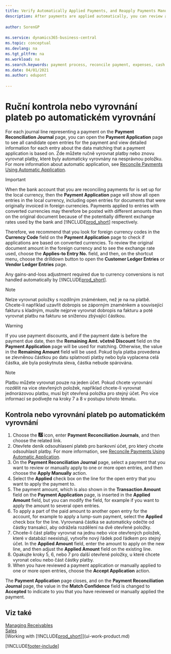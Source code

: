 ```yaml
---
title: Verify Automatically Applied Payments, and Reapply Payments Manually | Microsoft Docs
description: After payments are applied automatically, you can review all the entries for a payment and manually reapply those that were applied incorrectly.

author: SorenGP

ms.service: dynamics365-business-central
ms.topic: conceptual
ms.devlang: na
ms.tgt_pltfrm: na
ms.workload: na
ms.search.keywords: payment process, reconcile payment, expenses, cash receipts
ms.date: 04/01/2021
ms.author: edupont

---
```

# Ruční kontrola nebo vyrovnání plateb po automatickém vyrovnání
For each journal line representing a payment on the **Payment Reconciliation Journal** page, you can open the **Payment Application** page to see all candidate open entries for the payment and view detailed information for each entry about the data matching that a payment application is based on. Zde můžete ručně vyrovnat platby nebo znovu vyrovnat platby, které byly automaticky vyrovnány na nesprávnou položku. For more information about automatic application, see [Reconcile Payments Using Automatic Application](receivables-how-reconcile-payments-auto-application.md).

> [!IMPORTANT]  
> When the bank account that you are reconciling payments for is set up for the local currency, then the **Payment Application** page will show all open entries in the local currency, including open entries for documents that were originally invoiced in foreign currencies. Payments applied to entries with converted currencies may therefore be posted with different amounts than on the original document because of the potentially different exchange rates used by the bank and [!INCLUDE[prod_short](includes/prod_short.md)] respectively.

Therefore, we recommend that you look for foreign currency codes in the **Currency Code** field on the **Payment Application** page to check if applications are based on converted currencies. To review the original document amount in the foreign currency and to see the exchange rate used, choose the **Applies-to Entry No.** field, and then, on the shortcut menu, choose the drilldown button to open the **Customer Ledger Entries** or **Vendor Ledger Entries** page.

Any gains-and-loss adjustment required due to currency conversions is not handled automatically by [!INCLUDE[prod_short](includes/prod_short.md)].

> [!NOTE]  
> Nelze vyrovnat položky s rozdílným známénkem, než je na na platbě. Chcete-li například uzavřít dobropis se záporným znaménkem a související fakturu s kladným, musíte nejprve vyrovnat dobropis na fakturu a poté vyrovnat platbu na fakturu se sníženou zbývající částkou.

> [!WARNING]  
> If you use payment discounts, and if the payment date is before the payment due date, then the **Remaining Amt. včetně Discount** field on the **Payment Application** page will be used for matching. Otherwise, the value in the **Remaining Amount** field will be used. Pokud byla platba provedena se zlevněnou částkou po datu splatnosti platby nebo byla vyplacena celá částka, ale byla poskytnuta sleva, částka nebude spárována.

> [!NOTE]  
> Platbu můžete vyrovnat pouze na jeden účet. Pokud chcete vyrovnání rozdělit na více otevřených položek, například chcete-li vyrovnat jednorázovou platbu, musí být otevřená položka pro stejný účet. Pro více informací se podívejte na kroky 7 a 8 v postupu tohoto tématu.

## Kontrola nebo vyrovnání plateb po automatickém vyrovnání
1. Choose the ![Lightbulb that opens the Tell Me feature](media/ui-search/search_small.png "Tell me what you want to do") icon, enter **Payment Reconciliation Journals**, and then choose the related link.
2. Otevřete deník odsouhlasení plateb pro bankovní účet, pro který chcete odsouhlasit platby. For more information, see [Reconcile Payments Using Automatic Application](receivables-how-reconcile-payments-auto-application.md).
3. On the **Payment Reconciliation Journal** page, select a payment that you want to review or manually apply to one or more open entries, and then choose the **Apply Manually** action.
4. Select the **Applied** check box on the line for the open entry that you want to apply the payment to.
5. The payment amount, which is also shown in the **Transaction Amount** field on the **Payment Application** page, is inserted in the **Applied Amount** field, but you can modify the field, for example if you want to apply the amount to several open entries.
6. To apply a part of the paid amount to another open entry for the account, for example to apply a lump-sum payment, select the **Applied** check box for the line. Vyrovnaná částka se automaticky odečte od částky transakcí, aby odrážela rozdělení na dvě otevřené položky.
7. Chcete-li část platby vyrovnat na jednu nebo více otevřených položek, které v databázi neexistují, vytvořte nový řádek pod řádkem pro stejný účet. In the **Applied Amount** field, enter the amount to apply on the new line, and then adjust the **Applied Amount** field on the existing line.
8. Opakujte kroky 5, 6, nebo 7 pro další otevřené položky, u které chcete vyronat celou nebo část částky platby.
9. When you have reviewed a payment application or manually applied to one or more open entries, choose the **Accept Application** action.

The **Payment Application** page  closes, and on the **Payment Reconciliation Journal** page, the value in the **Match Confidence** field is changed to **Accepted** to indicate to you that you have reviewed or manually applied the payment.

## Viz také
[Managing Receivables](receivables-manage-receivables.md)  
[Sales](sales-manage-sales.md)  
[Working with [!INCLUDE[prod_short](includes/prod_short.md)]](ui-work-product.md)


[!INCLUDE[footer-include](includes/footer-banner.md)]